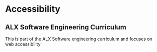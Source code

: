 # Accessibility
## ALX Software Engineering Curriculum
This is part of the ALX Software engineering curriculum and focuses on web accessibility